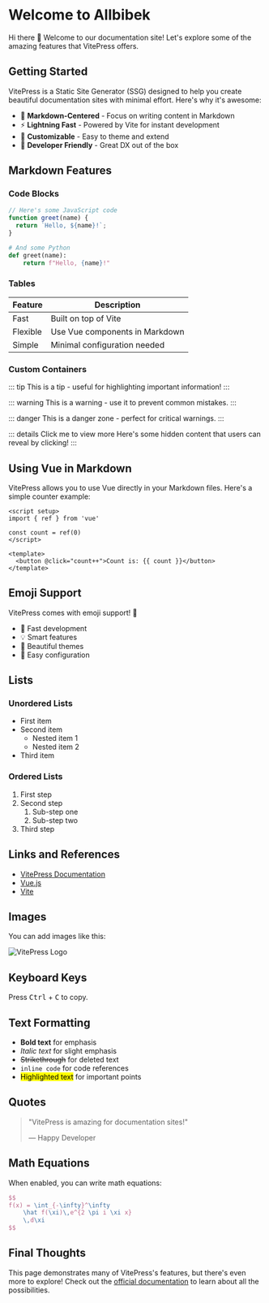 # Welcome to Allbibek

Hi there 👋 Welcome to our documentation site! Let's explore some of the amazing features that VitePress offers.

## Getting Started

VitePress is a Static Site Generator (SSG) designed to help you create beautiful documentation sites with minimal effort. Here's why it's awesome:

- 📝 **Markdown-Centered** - Focus on writing content in Markdown
- ⚡ **Lightning Fast** - Powered by Vite for instant development
- 🎨 **Customizable** - Easy to theme and extend
- 🔧 **Developer Friendly** - Great DX out of the box

## Markdown Features

### Code Blocks

```js
// Here's some JavaScript code
function greet(name) {
  return `Hello, ${name}!`;
}
```

```python
# And some Python
def greet(name):
    return f"Hello, {name}!"
```

### Tables

| Feature | Description |
|---------|-------------|
| Fast | Built on top of Vite |
| Flexible | Use Vue components in Markdown |
| Simple | Minimal configuration needed |

### Custom Containers

::: tip
This is a tip - useful for highlighting important information!
:::

::: warning
This is a warning - use it to prevent common mistakes.
:::

::: danger
This is a danger zone - perfect for critical warnings.
:::

::: details Click me to view more
Here's some hidden content that users can reveal by clicking!
:::

## Using Vue in Markdown

VitePress allows you to use Vue directly in your Markdown files. Here's a simple counter example:

```vue
<script setup>
import { ref } from 'vue'

const count = ref(0)
</script>

<template>
  <button @click="count++">Count is: {{ count }}</button>
</template>
```

## Emoji Support

VitePress comes with emoji support! 🎉

- 🚀 Fast development
- 💡 Smart features
- 🎨 Beautiful themes
- 🔧 Easy configuration

## Lists

### Unordered Lists

- First item
- Second item
  - Nested item 1
  - Nested item 2
- Third item

### Ordered Lists

1. First step
2. Second step
   1. Sub-step one
   2. Sub-step two
3. Third step

## Links and References

- [VitePress Documentation](https://vitepress.dev/)
- [Vue.js](https://vuejs.org/)
- [Vite](https://vitejs.dev/)

## Images

You can add images like this:

![VitePress Logo](https://vitepress.dev/vitepress-logo-large.webp)

## Keyboard Keys

Press <kbd>Ctrl</kbd> + <kbd>C</kbd> to copy.

## Text Formatting

- **Bold text** for emphasis
- *Italic text* for slight emphasis
- ~~Strikethrough~~ for deleted text
- `inline code` for code references
- <mark>Highlighted text</mark> for important points

## Quotes

> "VitePress is amazing for documentation sites!"
> 
> — Happy Developer

## Math Equations

When enabled, you can write math equations:

```latex
$$
f(x) = \int_{-\infty}^\infty
    \hat f(\xi)\,e^{2 \pi i \xi x}
    \,d\xi
$$
```

## Final Thoughts

This page demonstrates many of VitePress's features, but there's even more to explore! Check out the [official documentation](https://vitepress.dev/) to learn about all the possibilities.